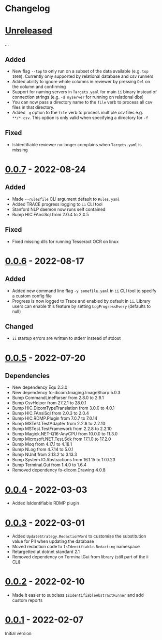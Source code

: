 # Changelog

# [Unreleased]

...

## Added

- New flag `--top` to only run on a subset of the data available (e.g. `top 1000`).  Currently only supported by relational database and csv runners
- Added ability to ignore whole columns in reviewer by pressing `Del` on the column and confirming
- Support for naming servers in `Targets.yaml` for main `ii` binary instead of connection strings (e.g. `-d myserver` for running on relational dbs)
- You can now pass a directory name to the `file` verb to process all csv files in that directory.
- Added `-g` option to the `file` verb to process multiple csv files e.g. `**/*.csv`.  This option is only valid when specifying a directory for `-f`


## Fixed

- IsIdentifiable reviewer no longer complains when `Targets.yaml` is missing

# [0.0.7] - 2022-08-24

## Added

- Made `--rulesfile` CLI argument default to `Rules.yaml`
- Added TRACE progress logging to `ii` CLI tool
- Stanford NLP daemon now runs self contained
- Bump HIC.FAnsiSql from 2.0.4 to 2.0.5

## Fixed

- Fixed missing dlls for running Tesseract OCR on linux

# [0.0.6] - 2022-08-17

## Added

- Added new command line flag `-y somefile.yaml` in `ii` CLI tool to specify a custom config file
- Progress is now logged to Trace and enabled by default in `ii`.  Library users can enable this feature by setting `LogProgressEvery` (defaults to null)

## Changed

- `ii` startup errors are written to stderr instead of stdout

# [0.0.5] - 2022-07-20

## Dependencies

- New dependency Equ 2.3.0
- New dependency fo-dicom.Imaging.ImageSharp 5.0.3
- Bump CommandLineParser from 2.8.0 to 2.9.1
- Bump CsvHelper from 27.2.1 to 28.0.1
- Bump HIC.DicomTypeTranslation from 3.0.0 to 4.0.1
- Bump HIC.FAnsiSql from 2.0.3 to 2.0.4
- Bump HIC.RDMP.Plugin from 7.0.7 to 7.0.14
- Bump MSTest.TestAdapter from 2.2.8 to 2.2.10
- Bump MSTest.TestFramework from 2.2.8 to 2.2.10
- Bump Magick.NET-Q16-AnyCPU from 10.0.0 to 11.3.0
- Bump Microsoft.NET.Test.Sdk from 17.1.0 to 17.2.0
- Bump Moq from 4.17.1 to 4.18.1
- Bump NLog from 4.7.14 to 5.0.1
- Bump NUnit from 3.13.2 to 3.13.3
- Bump System.IO.Abstractions from 16.1.15 to 17.0.23
- Bump Terminal.Gui from 1.4.0 to 1.6.4
- Removed dependency fo-dicom.Drawing 4.0.8

# [0.0.4] - 2022-03-03

- Added IsIdentifiable RDMP plugin

# [0.0.3] - 2022-03-01

- Added `UpdateStrategy.RedactionWord` to customise the substitution value for PII when updating the database
- Moved redaction code to `IsIdentifiable.Redacting` namespace
- Retargetted at dotnet standard 2.1
- Removed dependency on Terminal.Gui from library (still part of the ii CLI)

# [0.0.2] - 2022-02-10

- Made it easier to subclass `IsIdentifiableAbstractRunner` and add custom reports

# [0.0.1] - 2022-02-07

Initial version

[Unreleased]: https://github.com/SMI/IsIdentifiable/compare/v0.0.7..main
[0.0.7]: https://github.com/SMI/IsIdentifiable/compare/v0.0.6..v0.0.7
[0.0.6]: https://github.com/SMI/IsIdentifiable/compare/v0.0.5..v0.0.6
[0.0.5]: https://github.com/SMI/IsIdentifiable/compare/v0.0.4..v0.0.5
[0.0.4]: https://github.com/SMI/IsIdentifiable/compare/v0.0.3..v0.0.4
[0.0.3]: https://github.com/SMI/IsIdentifiable/compare/v0.0.2..v0.0.3
[0.0.2]: https://github.com/SMI/IsIdentifiable/releases/tag/v0.0.2
[0.0.1]: https://github.com/SMI/IsIdentifiable/releases/tag/v0.0.1